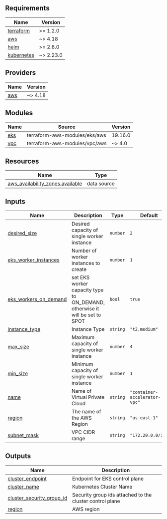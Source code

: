 <!-- BEGIN_TF_DOCS -->
## Requirements

| Name | Version |
|------|---------|
| <a name="requirement_terraform"></a> [terraform](#requirement\_terraform) | >= 1.2.0 |
| <a name="requirement_aws"></a> [aws](#requirement\_aws) | ~> 4.18 |
| <a name="requirement_helm"></a> [helm](#requirement\_helm) | >= 2.6.0 |
| <a name="requirement_kubernetes"></a> [kubernetes](#requirement\_kubernetes) | ~> 2.23.0 |

## Providers

| Name | Version |
|------|---------|
| <a name="provider_aws"></a> [aws](#provider\_aws) | ~> 4.18 |

## Modules

| Name | Source | Version |
|------|--------|---------|
| <a name="module_eks"></a> [eks](#module\_eks) | terraform-aws-modules/eks/aws | 19.16.0 |
| <a name="module_vpc"></a> [vpc](#module\_vpc) | terraform-aws-modules/vpc/aws | ~> 4.0 |

## Resources

| Name | Type |
|------|------|
| [aws_availability_zones.available](https://registry.terraform.io/providers/hashicorp/aws/latest/docs/data-sources/availability_zones) | data source |

## Inputs

| Name | Description | Type | Default | Required |
|------|-------------|------|---------|:--------:|
| <a name="input_desired_size"></a> [desired\_size](#input\_desired\_size) | Desired capacity of single worker instance | `number` | `2` | no |
| <a name="input_eks_worker_instances"></a> [eks\_worker\_instances](#input\_eks\_worker\_instances) | Number of worker instances to create | `number` | `1` | no |
| <a name="input_eks_workers_on_demand"></a> [eks\_workers\_on\_demand](#input\_eks\_workers\_on\_demand) | set EKS worker capacity type to ON\_DEMAND, otherwise it will be set to SPOT | `bool` | `true` | no |
| <a name="input_instance_type"></a> [instance\_type](#input\_instance\_type) | Instance Type | `string` | `"t2.medium"` | no |
| <a name="input_max_size"></a> [max\_size](#input\_max\_size) | Maximum capacity of single worker instance | `number` | `4` | no |
| <a name="input_min_size"></a> [min\_size](#input\_min\_size) | Minimum capacity of single worker instance | `number` | `1` | no |
| <a name="input_name"></a> [name](#input\_name) | Name of Virtual Private Cloud | `string` | `"container-accelerator-vpc"` | no |
| <a name="input_region"></a> [region](#input\_region) | The name of the AWS Region | `string` | `"us-east-1"` | no |
| <a name="input_subnet_mask"></a> [subnet\_mask](#input\_subnet\_mask) | VPC CIDR range | `string` | `"172.20.0.0/16"` | no |

## Outputs

| Name | Description |
|------|-------------|
| <a name="output_cluster_endpoint"></a> [cluster\_endpoint](#output\_cluster\_endpoint) | Endpoint for EKS control plane |
| <a name="output_cluster_name"></a> [cluster\_name](#output\_cluster\_name) | Kubernetes Cluster Name |
| <a name="output_cluster_security_group_id"></a> [cluster\_security\_group\_id](#output\_cluster\_security\_group\_id) | Security group ids attached to the cluster control plane |
| <a name="output_region"></a> [region](#output\_region) | AWS region |
<!-- END_TF_DOCS -->